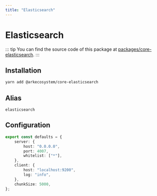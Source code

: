 ```yaml
---
title: "Elasticsearch"
---
```


# Elasticsearch

::: tip
You can find the source code of this package at [packages/core-elasticsearch](https://github.com/ARKEcosystem/core/tree/develop/packages/core-elasticsearch).
:::

## Installation

```bash
yarn add @arkecosystem/core-elasticsearch
```

## Alias

`elasticsearch`

## Configuration

```ts
export const defaults = {
    server: {
        host: "0.0.0.0",
        port: 4007,
        whitelist: ["*"],
    },
    client: {
        host: "localhost:9200",
        log: "info",
    },
    chunkSize: 5000,
};
```
